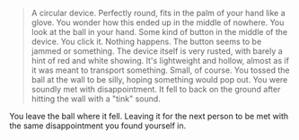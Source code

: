>A circular device. Perfectly round, fits in the palm of your hand like a glove.
You wonder how this ended up in the middle of nowhere. You look at the ball in your
hand. Some kind of button in the middle of the device. You click it. Nothing happens.
The button seems to be jammed or something. The device itself is very rusted, with 
barely a hint of red and white showing. It's lightweight and hollow, almost as if it
was meant to transport something. Small, of course. You tossed the ball at the wall to
be silly, hoping something would pop out. You were soundly met with disappointment.
It fell to back on the ground after hitting the wall with a "tink" sound.

You leave the ball where it fell. Leaving it for the next person to be met with the 
same disappointment you found yourself in.
